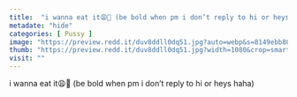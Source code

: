 ```yaml
---
title:  "i wanna eat it😩🤩 (be bold when pm i don’t reply to hi or heys haha)"
metadate: "hide"
categories: [ Pussy ]
image: "https://preview.redd.it/duv8ddll0dq51.jpg?auto=webp&s=8149ebb80b2ac4527444a9c4bd200e029a457c04"
thumb: "https://preview.redd.it/duv8ddll0dq51.jpg?width=1080&crop=smart&auto=webp&s=2f6af7ef6ee3a4e8ff8d16c3df2972eaa0795205"
visit: ""
---
```

i wanna eat it😩🤩 (be bold when pm i don’t reply to hi or heys haha)
